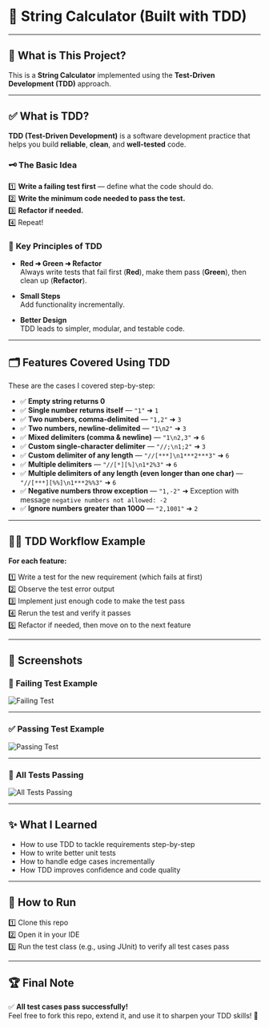 # 📌 **String Calculator (Built with TDD)**

---

## 🧪 **What is This Project?**

This is a **String Calculator** implemented using the **Test-Driven Development (TDD)** approach.

---

## ✅ **What is TDD?**

**TDD (Test-Driven Development)** is a software development practice that helps you build **reliable**, **clean**, and **well-tested** code.

### 🗝️ **The Basic Idea**

1️⃣ **Write a failing test first** — define what the code should do.  
2️⃣ **Write the minimum code needed to pass the test.**  
3️⃣ **Refactor if needed.**  
4️⃣ Repeat!

### 📌 **Key Principles of TDD**

- **Red ➜ Green ➜ Refactor**  
  Always write tests that fail first (**Red**), make them pass (**Green**), then clean up (**Refactor**).

- **Small Steps**  
  Add functionality incrementally.

- **Better Design**  
  TDD leads to simpler, modular, and testable code.

---

## 🗂️ **Features Covered Using TDD**

These are the cases I covered step-by-step:

- ✅ **Empty string returns 0**
- ✅ **Single number returns itself** — `"1"` ➜ `1`
- ✅ **Two numbers, comma-delimited** — `"1,2"` ➜ `3`
- ✅ **Two numbers, newline-delimited** — `"1\n2"` ➜ `3`
- ✅ **Mixed delimiters (comma & newline)** — `"1\n2,3"` ➜ `6`
- ✅ **Custom single-character delimiter** — `"//;\n1;2"` ➜ `3`
- ✅ **Custom delimiter of any length** — `"//[***]\n1***2***3"` ➜ `6`
- ✅ **Multiple delimiters** — `"//[*][%]\n1*2%3"` ➜ `6`
- ✅ **Multiple delimiters of any length (even longer than one char)** — `"//[***][%%]\n1***2%%3"` ➜ `6`
- ✅ **Negative numbers throw exception** — `"1,-2"` ➜ Exception with message `negative numbers not allowed: -2`
- ✅ **Ignore numbers greater than 1000** — `"2,1001"` ➜ `2`

---

## 🧑‍💻 **TDD Workflow Example**

**For each feature:**

1️⃣ Write a test for the new requirement (which fails at first)  
2️⃣ Observe the test error output  
3️⃣ Implement just enough code to make the test pass  
4️⃣ Rerun the test and verify it passes  
5️⃣ Refactor if needed, then move on to the next feature

---

## 📸 **Screenshots**

### 🔴 **Failing Test Example**
![Failing Test](failing_test.png)

---

### ✅ **Passing Test Example**
![Passing Test](/passing_test.png)

---

### 🎉 **All Tests Passing**
![All Tests Passing](all_tests_passing.png)

---

## ✨ **What I Learned**

- How to use TDD to tackle requirements step-by-step
- How to write better unit tests
- How to handle edge cases incrementally
- How TDD improves confidence and code quality

---

## 🚀 **How to Run**

1️⃣ Clone this repo  
2️⃣ Open it in your IDE  
3️⃣ Run the test class (e.g., using JUnit) to verify all test cases pass

---

## 🏆 **Final Note**

✅ **All test cases pass successfully!**  
Feel free to fork this repo, extend it, and use it to sharpen your TDD skills! 🚀
